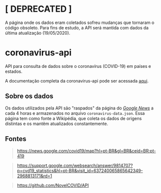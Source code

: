 # [ DEPRECATED ]

A página onde os dados eram coletados sofreu mudanças que tornaram o código obsoleto. Para fins de estudo, a API será mantida com dados da última atualização (19/05/2020).

# coronavirus-api

API para consulta de dados sobre o coronavírus (COVID-19) em países e estados.

A documentação completa da coronavirus-api pode ser acessada [aqui](https://coronavirus-api.glitch.me/api/v1/docs).

## Sobre os dados

Os dados utilizados pela API são "raspados" da página do *[Google News](https://news.google.com/covid19/map?hl=pt-BR&gl=BR&ceid=BR:pt-419)* a cada 4 horas e armazenados no arquivo `coronavirus-data.json`. Essa página tem como fonte a Wikipédia, que coleta os dados de origens distintas e os mantêm atualizados constantemente.

## Fontes

> https://news.google.com/covid19/map?hl=pt-BR&gl=BR&ceid=BR:pt-419

> https://support.google.com/websearch/answer/9814707?p=cvd19_statistics&hl=pt-BR&visit_id=637240065865642349-2968813171&rd=1

> https://github.com/NovelCOVID/API
